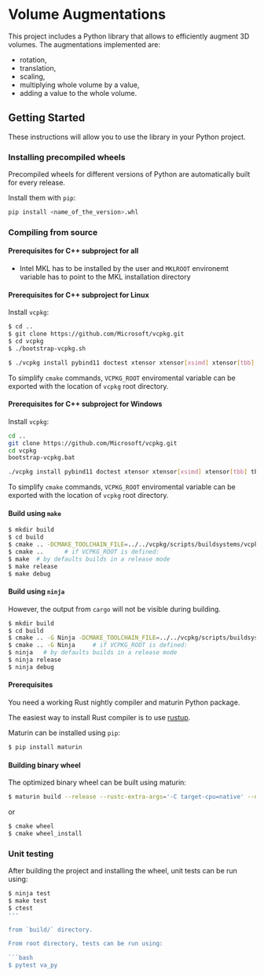 # Volume Augmentations

This project includes a Python library that allows to efficiently augment 3D volumes. The augmentations implemented are:

* rotation,
* translation,
* scaling,
* multiplying whole volume by a value,
* adding a value to the whole volume.

## Getting Started

These instructions will allow you to use the library in your Python project.

### Installing precompiled wheels

Precompiled wheels for different versions of Python are automatically built for every release.

Install them with `pip`:

```bash
pip install <name_of_the_version>.whl
```

### Compiling from source

#### Prerequisites for C++ subproject for all

- Intel MKL has to be installed by the user and `MKLROOT` environemt variable
  has to point to the MKL installation directory

#### Prerequisites for C++ subproject for Linux

Install `vcpkg`:

```bash
$ cd ..
$ git clone https://github.com/Microsoft/vcpkg.git
$ cd vcpkg
$ ./bootstrap-vcpkg.sh

$ ./vcpkg install pybind11 doctest xtensor xtensor[xsimd] xtensor[tbb] tbb xtensor-blas intel-mkl xsimd xtl --overlay-port=<PROJECT_DIR>/tools/vcpkg_ports
```

To simplify `cmake` commands, `VCPKG_ROOT` enviromental variable can be
exported with the location of `vcpkg` root directory.

#### Prerequisites for C++ subproject for Windows

Install `vcpkg`:

```bash
cd ..
git clone https://github.com/Microsoft/vcpkg.git
cd vcpkg
bootstrap-vcpkg.bat

./vcpkg install pybind11 doctest xtensor xtensor[xsimd] xtensor[tbb] tbb xtensor-blas intel-mkl xsimd xtl --overlay-port=<PROJECT_DIR>/tools/vcpkg_ports --triplet window-x64
```

To simplify `cmake` commands, `VCPKG_ROOT` enviromental variable can be
exported with the location of `vcpkg` root directory.

#### Build using `make`

```bash
$ mkdir build
$ cd build
$ cmake .. -DCMAKE_TOOLCHAIN_FILE=../../vcpkg/scripts/buildsystems/vcpkg.cmake
$ cmake ..      # if VCPKG_ROOT is defined:
$ make  # by defaults builds in a release mode
$ make release
$ make debug
```

#### Build using `ninja`

However, the output from `cargo` will not be visible during building.

```bash
$ mkdir build
$ cd build
$ cmake .. -G Ninja -DCMAKE_TOOLCHAIN_FILE=../../vcpkg/scripts/buildsystems/vcpkg.cmake
$ cmake .. -G Ninja     # if VCPKG_ROOT is defined:
$ ninja   # by defaults builds in a release mode
$ ninja release
$ ninja debug
```

#### Prerequisites

You need a working Rust nightly compiler and maturin Python package.

The easiest way to install Rust compiler is to use [rustup](https://rustup.rs/).

Maturin can be installed using `pip`:

```bash
$ pip install maturin
```

#### Building binary wheel

The optimized binary wheel can be built using maturin:

```bash
$ maturin build --release --rustc-extra-args='-C target-cpu=native' --no-sdist --manylinux=off
```

or

```bash
$ cmake wheel
$ cmake wheel_install
```


### Unit testing

After building the project and installing the wheel, unit tests can be run
using:

```bash
$ ninja test
$ make test
$ ctest
'''

from `build/` directory.

From root directory, tests can be run using:

```bash
$ pytest va_py
```

